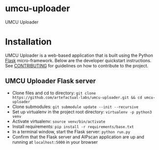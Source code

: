 # umcu-uploader
UMCU Uploader


# Installation

UMCU Uploader is a web-based application that is built using the Python
[Flask](https://pypi.org/project/Flask/) micro-framework. Below are the
developer quickstart instructions. See [CONTRIBUTING](CONTRIBUTING.md) for
guidelines on how to contribute to the project.


## UMCU Uploader Flask server

* Clone files and cd to directory:  `git clone https://github.com/artefactual-labs/umcu-uploader.git && cd umcu-uploader`
* Clone submodules: `git submodule update --init --recursive`
* Set up virtualenv in the project root directory: `virtualenv -p python3 venv`
* Activate virtualenv: `source venv/bin/activate`
* Install requirements: `pip install -r requirements/base.txt`
* In a terminal window, start the Flask server: `python run.py`
* Confirm that the Flask server and AIPscan application are up and running at `localhost:5000` in your browser
